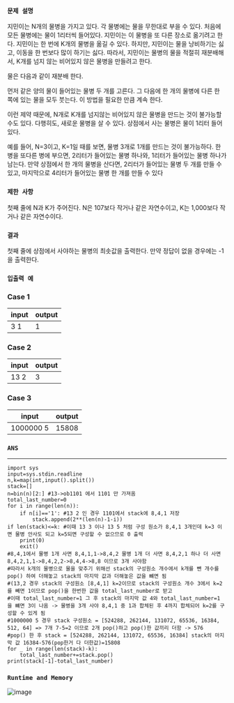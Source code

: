 ### `문제 설명`

지민이는 N개의 물병을 가지고 있다. 각 물병에는 물을 무한대로 부을 수 있다. 처음에 모든 물병에는 물이 1리터씩 들어있다. 지민이는 이 물병을 또 다른 장소로 옮기려고 한다. 지민이는 한 번에 K개의 물병을 옮길 수 있다. 하지만, 지민이는 물을 낭비하기는 싫고, 이동을 한 번보다 많이 하기는 싫다. 따라서, 지민이는 물병의 물을 적절히 재분배해서, K개를 넘지 않는 비어있지 않은 물병을 만들려고 한다.

물은 다음과 같이 재분배 한다.

먼저 같은 양의 물이 들어있는 물병 두 개를 고른다. 그 다음에 한 개의 물병에 다른 한 쪽에 있는 물을 모두 붓는다. 이 방법을 필요한 만큼 계속 한다.

이런 제약 때문에, N개로 K개를 넘지않는 비어있지 않은 물병을 만드는 것이 불가능할 수도 있다. 다행히도, 새로운 물병을 살 수 있다. 상점에서 사는 물병은 물이 1리터 들어있다.

예를 들어, N=3이고, K=1일 때를 보면, 물병 3개로 1개를 만드는 것이 불가능하다. 한 병을 또다른 병에 부으면, 2리터가 들어있는 물병 하나와, 1리터가 들어있는 물병 하나가 남는다. 만약 상점에서 한 개의 물병을 산다면, 2리터가 들어있는 물병 두 개를 만들 수 있고, 마지막으로 4리터가 들어있는 물병 한 개를 만들 수 있다

### `제한 사항`

첫째 줄에 N과 K가 주어진다. N은 107보다 작거나 같은 자연수이고, K는 1,000보다 작거나 같은 자연수이다.

### `결과`

첫째 줄에 상점에서 사야하는 물병의 최솟값을 출력한다. 만약 정답이 없을 경우에는 -1을 출력한다.

### `입출력 예`
### Case 1

|input|output|
|---|---|
|3 1|1|

### Case 2

|input|output|
|---|---|
|13 2|3|

### Case 3

|input|output|
|---|---|
|1000000 5|15808|

### `ANS`

----

```
import sys
input=sys.stdin.readline
n,k=map(int,input().split())
stack=[]
n=bin(n)[2:] #13->ob1101 에서 1101 만 가져옴
total_last_number=0
for i in range(len(n)):
    if n[i]=='1': #13 2 인 경우 1101에서 stack에 8,4,1 저장
        stack.append(2**(len(n)-1-i))
if len(stack)<=k: #이때 13 3 이나 13 5 처럼 구성 원소가 8,4,1 3개인데 k=3 이면 물병 안사도 되고 k=5되면 구성할 수 없으므로 0 출력
    print(0)
    exit()
#8,4,1에서 물병 1개 사면 8,4,1,1->8,4,2 물병 1개 더 사면 8,4,2,1 하나 더 사면 8,4,2,1,1->8,4,2,2->8,4,4->8,8 이므로 3개 사야함
#따라서 k개의 물병으로 물을 맞추기 위해선 stack의 구성원소 개수에서 k개를 뺀 개수를 pop() 하여 더해놓고 stack의 마지막 값과 더해놓은 값을 뺴면 됨
#(13,2 경우 stack의 구성원소 [8,4,1] k=2이므로 stack의 구성원소 개수 3에서 k=2를 빼면 1이므로 pop()을 한번한 값을 total_last_number로 받고
#이때 total_last_number=1 그 후 stack의 마지막 값 4와 total_last_number=1 을 뺴면 3이 나옴 -> 물병을 3개 사야 8,4,1 중 1과 합체된 후 4까지 합체되어 k=2를 구성할 수 있게 됨
#1000000 5 경우 stack 구성원소 = [524288, 262144, 131072, 65536, 16384, 512, 64] => 7개 7-5=2 이므로 2개 pop()하고 pop()한 값끼리 더함 -> 576
#pop() 한 후 stack = [524288, 262144, 131072, 65536, 16384] stack의 마지막 값 16384-576(pop한거 다 더한값)=15808
for _ in range(len(stack)-k): 
    total_last_number+=stack.pop()
print(stack[-1]-total_last_number)

```

### `Runtime and Memory`
![image](https://github.com/CodingGuysGroup/Sangwoo/assets/106041072/c253ec88-4e88-43b6-8ad5-756335585d31)
